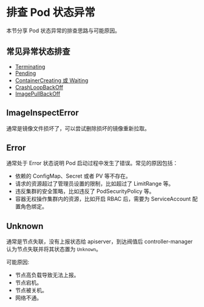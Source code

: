 # 排查 Pod 状态异常

本节分享 Pod 状态异常的排查思路与可能原因。

## 常见异常状态排查

- [Terminating](pod-terminating.md)
- [Pending](pod-pending.md)
- [ContainerCreating 或 Waiting](pod-containercreating-or-waiting.md)
- [CrashLoopBackOff](pod-crash.md)
- [ImagePullBackOff](pod-imagepullbackoff.md)

## ImageInspectError

通常是镜像文件损坏了，可以尝试删除损坏的镜像重新拉取。

## Error

通常处于 Error 状态说明 Pod 启动过程中发生了错误。常见的原因包括：

* 依赖的 ConfigMap、Secret 或者 PV 等不存在。
* 请求的资源超过了管理员设置的限制，比如超过了 LimitRange 等。
* 违反集群的安全策略，比如违反了 PodSecurityPolicy 等。
* 容器无权操作集群内的资源，比如开启 RBAC 后，需要为 ServiceAccount 配置角色绑定。

## Unknown

通常是节点失联，没有上报状态给 apiserver，到达阀值后 controller-manager 认为节点失联并将其状态置为 `Unknown`。

可能原因:

* 节点高负载导致无法上报。
* 节点宕机。
* 节点被关机。
* 网络不通。
